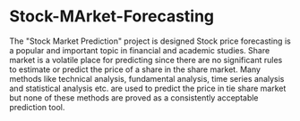 # Stock-MArket-Forecasting

The "Stock Market Prediction" project is designed Stock price forecasting is a popular and important topic in financial and academic studies. Share market is a volatile place for predicting since there are no significant rules to estimate or predict the price of a share in the share market. Many methods like technical analysis, fundamental analysis, time series analysis and statistical analysis etc. are used to predict the price in tie share market but none of these methods are proved as a consistently acceptable prediction tool. 




